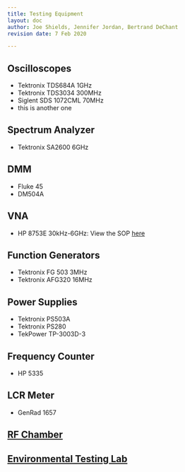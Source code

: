 ```yaml
---
title: Testing Equipment
layout: doc
author: Joe Shields, Jennifer Jordan, Bertrand DeChant
revision date: 7 Feb 2020

---
```


## Oscilloscopes
* Tektronix TDS684A 1GHz
* Tektronix TDS3034 300MHz
* Siglent SDS 1072CML 70MHz
* this is another one

## Spectrum Analyzer
* Tektronix SA2600 6GHz

## DMM
* Fluke 45
* DM504A

## VNA
* HP 8753E 30kHz-6GHz: View the SOP [here](/doc/equip/testing/VNA)

## Function Generators
* Tektronix FG 503 3MHz
* Tektronix AFG320 16MHz

## Power Supplies
* Tektronix PS503A
* Tektronix PS280
* TekPower TP-3003D-3

## Frequency Counter
* HP 5335

## LCR Meter
* GenRad 1657

## [RF Chamber](/doc/equip/testing/RF-Chamber)

## [Environmental Testing Lab](/doc/equip/testing/ETL/index)


